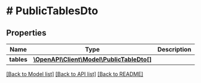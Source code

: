 # # PublicTablesDto

## Properties

Name | Type | Description | Notes
------------ | ------------- | ------------- | -------------
**tables** | [**\OpenAPI\Client\Model\PublicTableDto[]**](PublicTableDto.md) |  |

[[Back to Model list]](../../README.md#models) [[Back to API list]](../../README.md#endpoints) [[Back to README]](../../README.md)
